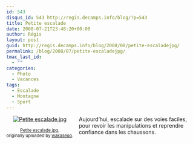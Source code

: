 ```yaml
---
id: 543
disqus_id: 543 http://regis.decamps.info/blog/?p=543
title: Petite escalade
date: 2008-07-21T23:48:20+00:00
author: Régis
layout: post
guid: http://regis.decamps.info/blog/2008/08/petite-escaladejpg/
permalink: /blog/2008/07/petite-escaladejpg/
tmac_last_id:
  - ""
categories:
  - Photo
  - Vacances
tags:
  - Escalade
  - Montagne
  - Sport
---
```

<div style="float: left; text-align: center; margin-right: 15px; margin-bottom: 15px;">
  <a href="http://www.flickr.com/photos/wakaseoo/2730019754/" title="photo sharing"><img src="http://farm4.static.flickr.com/3067/2730019754_d6fdf77359_t.jpg" alt="Petite escalade.jpg" /></a><br /> <span style="font-size: 0.8em; margin-top: 0px;"><br /> <a href="http://www.flickr.com/photos/wakaseoo/2730019754/">Petite escalade.jpg</a>,<br /> originally uploaded by <a href="http://www.flickr.com/people/wakaseoo/">wakaseoo</a>.<br /> </span>
</div>

Aujourd’hui, escalade sur des voies faciles, pour revoir les manipulations et reprendre confiance dans les chaussons.
  
<br clear="all" />
